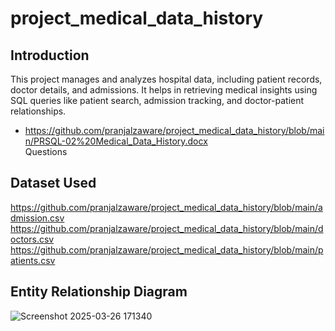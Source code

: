 # project_medical_data_history

## Introduction
This project manages and analyzes hospital data, including patient records, doctor details, and admissions. It helps in retrieving medical insights using SQL queries like patient search, admission tracking, and doctor-patient relationships.

-  <a> https://github.com/pranjalzaware/project_medical_data_history/blob/main/PRSQL-02%20Medical_Data_History.docx</a><br>Questions</br>

## Dataset Used
https://github.com/pranjalzaware/project_medical_data_history/blob/main/admission.csv
https://github.com/pranjalzaware/project_medical_data_history/blob/main/doctors.csv
https://github.com/pranjalzaware/project_medical_data_history/blob/main/patients.csv



## Entity Relationship Diagram
![Screenshot 2025-03-26 171340](https://github.com/user-attachments/assets/854fd904-5802-4885-85fb-939aebcd57c7)
